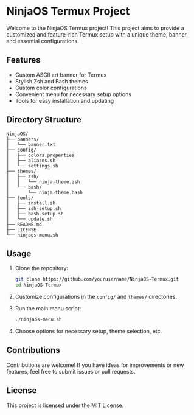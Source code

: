 # NinjaOS Termux Project

Welcome to the NinjaOS Termux project! This project aims to provide a customized and feature-rich Termux setup with a unique theme, banner, and essential configurations.

## Features

- Custom ASCII art banner for Termux
- Stylish Zsh and Bash themes
- Custom color configurations
- Convenient menu for necessary setup options
- Tools for easy installation and updating

## Directory Structure

```plaintext
NinjaOS/
├── banners/
│   └── banner.txt
├── config/
│   ├── colors.properties
│   ├── aliases.sh
│   └── settings.sh
├── themes/
│   ├── zsh/
│   │   └── ninja-theme.zsh
│   └── bash/
│       └── ninja-theme.bash
├── tools/
│   ├── install.sh
│   ├── zsh-setup.sh
│   ├── bash-setup.sh
│   └── update.sh
├── README.md
├── LICENSE
└── ninjaos-menu.sh
```

## Usage

1. Clone the repository:

   ```bash
   git clone https://github.com/yourusername/NinjaOS-Termux.git
   cd NinjaOS-Termux
   ```

2. Customize configurations in the `config/` and `themes/` directories.

3. Run the main menu script:

   ```bash
   ./ninjaos-menu.sh
   ```

4. Choose options for necessary setup, theme selection, etc.

## Contributions

Contributions are welcome! If you have ideas for improvements or new features, feel free to submit issues or pull requests.

## License

This project is licensed under the [MIT License](LICENSE).